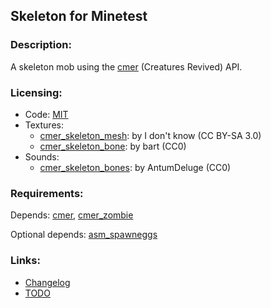 ## Skeleton for Minetest

### Description:

A skeleton mob using the [cmer][] (Creatures Revived) API.

### Licensing:

- Code: [MIT](LICENSE.txt)
- Textures:
	- [cmer_skeleton_mesh](http://minetest.fensta.bplaced.net/#id=1141): by I don't know (CC BY-SA 3.0)
	- [cmer_skeleton_bone](https://opengameart.org/node/3755): by bart (CC0)
- Sounds:
	- [cmer_skeleton_bones](https://opengameart.org/node/16324): by AntumDeluge (CC0)

### Requirements:

Depends: [cmer][], [cmer_zombie][]

Optional depends: [asm_spawneggs][]

### Links:

- [Changelog](CHANGES.txt)
- [TODO](TODO.txt)


[cmer]: https://forum.minetest.net/viewtopic.php?t=26684
[cmer_zombie]: https://github.com/AntumMT/mod-cmer/tree/zombie
[asm_spawneggs]: https://content.minetest.net/packages/AntumDeluge/asm_spawneggs/
